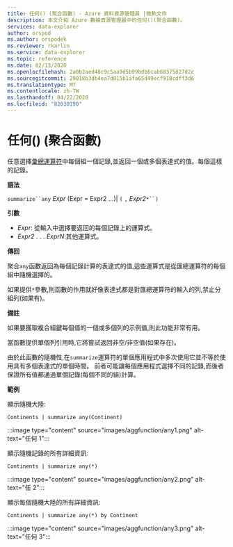 ```yaml
---
title: 任何() (聚合函數) - Azure 資料資源管理員 |微軟文件
description: 本文介紹 Azure 數據資源管理器中的任何()(聚合函數)。
services: data-explorer
author: orspod
ms.author: orspodek
ms.reviewer: rkarlin
ms.service: data-explorer
ms.topic: reference
ms.date: 02/13/2020
ms.openlocfilehash: 2a0b2aed48c9c5aa9d5b99bdb6cab68375827d2c
ms.sourcegitcommit: 29018b3db4ea7d015b1afa65d49ecf918cdff3d6
ms.translationtype: MT
ms.contentlocale: zh-TW
ms.lasthandoff: 04/22/2020
ms.locfileid: "82030190"
---
```

# <a name="any-aggregation-function"></a>任何() (聚合函數)

任意選擇[彙總運算符](summarizeoperator.md)中每個組一個記錄,並返回一個或多個表達式的值。每個這樣的記錄。

**語法**

`summarize``any` *Expr* (Expr = Expr2 ...)| `(` `,` *Expr2*`*``)`

**引數**

* *Expr*: 從輸入中選擇要返回的每個記錄上的運算式。
* *Expr2* . . . *ExprN*:其他運算式。

**傳回**

聚合`any`函數返回為每個記錄計算的表達式的值,這些運算式是從匯總運算符的每個組中隨機選擇的。

如果提供`*`參數,則函數的作用就好像表達式都是對匯總運算符的輸入的列,禁止分組列(如果有)。

**備註**

如果要獲取複合組鍵每個值的一個或多個列的示例值,則此功能非常有用。

當函數提供單個列引用時,它將嘗試返回非空/非空值(如果存在)。

由於此函數的隨機性,在`summarize`運算符的單個應用程式中多次使用它並不等於使用具有多個表達式的單個時間。 前者可能讓每個應用程式選擇不同的記錄,而後者保證所有值都通過單個記錄(每個不同的組)計算。

**範例**

顯示隨機大陸:

```kusto
Continents | summarize any(Continent)
```

:::image type="content" source="images/aggfunction/any1.png" alt-text="任何 1":::

顯示隨機記錄的所有詳細資訊:

```kusto
Continents | summarize any(*)
```

:::image type="content" source="images/aggfunction/any2.png" alt-text="任 2":::

顯示每個隨機大陸的所有詳細資訊:

```kusto
Continents | summarize any(*) by Continent
```

:::image type="content" source="images/aggfunction/any3.png" alt-text="任何 3":::

